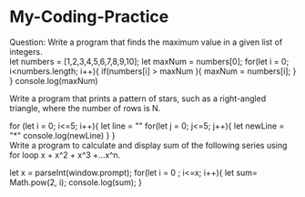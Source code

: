 # My-Coding-Practice <br>
Question: Write a program that finds the maximum value in a given list of integers. <br>
let numbers = [1,2,3,4,5,6,7,8,9,10];
let maxNum = numbers[0];
for(let i = 0; i<numbers.length; i++){
    if(numbers[i] > maxNum ){
        maxNum = numbers[i];
        }
        }
console.log(maxNum) <br>

Write a program that prints a pattern of stars, such as a right-angled triangle, where the number of rows is N. <br>

for (let i = 0; i<=5; i++){
    let line = ""
    for(let j = 0; j<=5; j++){
    let newLine = "*"
    console.log(newLine)
    }
} <br>
Write a program to calculate and display sum of the following series using for loop x + x^2 + x^3 +...x^n. <br>

let x = parseInt(window.prompt);
for(let i = 0 ; i<=x; i++){
 let sum= Math.pow(2, i);
  console.log(sum);
}
